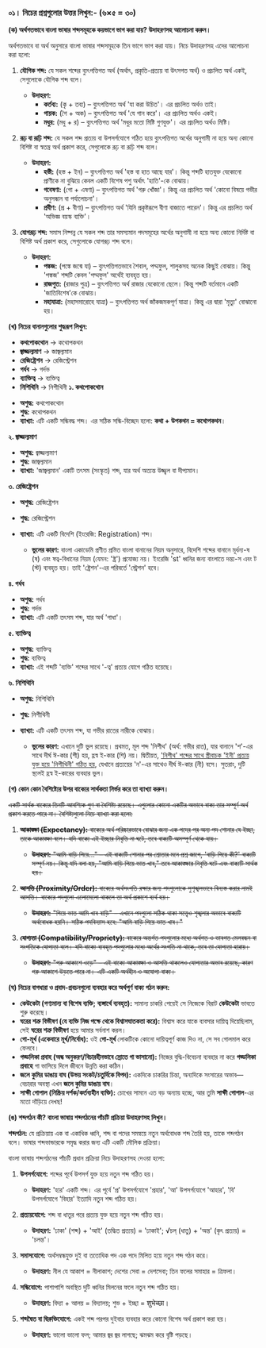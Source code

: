 ### **০১। নিচের প্রশ্নগুলোর উত্তর লিখুন:- (৬×৫ = ৩০)**

**(ক) অর্থগতভাবে বাংলা ভাষার শব্দসমূহকে কয়ভাগে ভাগ করা যায়? উদাহরণসহ আলোচনা করুন।**

অর্থগতভাবে বা অর্থ অনুসারে বাংলা ভাষার শব্দসমূহকে তিন ভাগে ভাগ করা যায়। নিচে উদাহরণসহ এদের আলোচনা করা হলো:

1.  **যৌগিক শব্দ:** যে সকল শব্দের ব্যুৎপত্তিগত অর্থ (অর্থাৎ, প্রকৃতি-প্রত্যয় বা উৎসগত অর্থ) ও প্রচলিত অর্থ একই, সেগুলোকে যৌগিক শব্দ বলে।
    *   **উদাহরণ:**
        *   **কর্তব্য:** (কৃ + তব্য) – ব্যুৎপত্তিগত অর্থ 'যা করা উচিত'। এর প্রচলিত অর্থও তাই।
        *   **গায়ক:** (গৈ + অক) – ব্যুৎপত্তিগত অর্থ 'যে গান করে'। এর প্রচলিত অর্থও একই।
        *   **মধুর:** (মধু + র) – ব্যুৎপত্তিগত অর্থ 'মধুর মতো মিষ্টি গুণযুক্ত'। এর প্রচলিত অর্থও মিষ্টি।

2.  **রূঢ় বা রূঢ়ি শব্দ:** যে সকল শব্দ প্রত্যয় বা উপসর্গযোগে গঠিত হয়ে ব্যুৎপত্তিগত অর্থের অনুগামী না হয়ে অন্য কোনো বিশিষ্ট বা স্বতন্ত্র অর্থ প্রকাশ করে, সেগুলোকে রূঢ় বা রূঢ়ি শব্দ বলে।
    *   **উদাহরণ:**
        *   **হস্তী:** (হস্ত + ইন) – ব্যুৎপত্তিগত অর্থ 'হস্ত বা হাত আছে যার'। কিন্তু শব্দটি হাতযুক্ত যেকোনো প্রাণীকে না বুঝিয়ে কেবল একটি বিশেষ পশু অর্থাৎ 'হাতি'-কে বোঝায়।
        *   **গবেষণা:** (গো + এষণা) – ব্যুৎপত্তিগত অর্থ 'গরু খোঁজা'। কিন্তু এর প্রচলিত অর্থ 'কোনো বিষয়ে গভীর অনুসন্ধান বা পর্যালোচনা'।
        *   **প্রবীণ:** (প্র + বীণা) – ব্যুৎপত্তিগত অর্থ 'যিনি প্রকৃষ্টরূপে বীণা বাজাতে পারেন'। কিন্তু এর প্রচলিত অর্থ 'অভিজ্ঞ বয়স্ক ব্যক্তি'।

3.  **যোগরূঢ় শব্দ:** সমাস নিষ্পন্ন যে সকল শব্দ তার সমস্যমান পদসমূহের অর্থের অনুগামী না হয়ে অন্য কোনো নির্দিষ্ট বা বিশিষ্ট অর্থ প্রকাশ করে, সেগুলোকে যোগরূঢ় শব্দ বলে।
    *   **উদাহরণ:**
        *   **পঙ্কজ:** (পঙ্কে জন্মে যা) – ব্যুৎপত্তিগতভাবে শৈবাল, পদ্মফুল, শালুকসহ অনেক কিছুই বোঝায়। কিন্তু 'পঙ্কজ' শব্দটি কেবল 'পদ্মফুল' অর্থেই ব্যবহৃত হয়।
        *   **রাজপুত:** (রাজার পুত্র) – ব্যুৎপত্তিগত অর্থ রাজার যেকোনো ছেলে। কিন্তু শব্দটি বর্তমানে একটি 'জাতিবিশেষ'কে বোঝায়।
        *   **মহাযাত্রা:** (মহাসমারোহে যাত্রা) – ব্যুৎপত্তিগত অর্থ জাঁকজমকপূর্ণ যাত্রা। কিন্তু এর দ্বারা 'মৃত্যু' বোঝানো হয়।

**(খ) নিচের বানানগুলোর শুদ্ধরূপ লিখুন:**

*   **কথপোকথোন** -> কথোপকথন
*   **জ্বাজ্জল্যমাণ** -> জাজ্বল্যমান
*   **রেজিষ্ট্রেশন** -> রেজিস্ট্রেশন
*   **গর্ধব** -> গর্দভ
*   **ব্যাক্তিত্ব** -> ব্যক্তিত্ব
*   **নিশিথিনি** -> নিশীথিনী
**১. কথপোকথোন**

- **অশুদ্ধ:** কথপোকথোন
- **শুদ্ধ:** কথোপকথন
- **ব্যাখ্যা:** এটি একটি সন্ধিবদ্ধ শব্দ। এর সঠিক সন্ধি-বিচ্ছেদ হলো: **কথা + উপকথন = কথোপকথন**।
        

**২. জ্বাজ্জল্যমাণ**
- **অশুদ্ধ:** জ্বাজ্জল্যমাণ
- **শুদ্ধ:** জাজ্বল্যমান
- **ব্যাখ্যা:** 'জাজ্বল্যমান' একটি তৎসম (সংস্কৃত) শব্দ, যার অর্থ অত্যন্ত উজ্জ্বল বা দীপ্যমান।
        

**৩. রেজিষ্ট্রেশন**

- **অশুদ্ধ:** রেজিষ্ট্রেশন
- **শুদ্ধ:** রেজিস্ট্রেশন
- **ব্যাখ্যা:** এটি একটি বিদেশি (ইংরেজি: Registration) শব্দ।
    
    - **ভুলের কারণ:** বাংলা একাডেমি প্রণীত প্রমিত বাংলা বানানের নিয়ম অনুসারে, বিদেশি শব্দের বানানে মূর্ধন্য-ষ (ষ) এবং ষত্ব-বিধানের নিয়ম (যেমন: 'ষ্ট্র') প্রযোজ্য নয়। ইংরেজি 'st' ধ্বনির জন্য বাংলাতে দন্ত্য-স এবং ট (স্ট) ব্যবহৃত হয়। তাই 'ষ্ট্রেশন'-এর পরিবর্তে 'স্ট্রেশন' হবে।
        

**৪. গর্ধব**

- **অশুদ্ধ:** গর্ধব
- **শুদ্ধ:** গর্দভ
- **ব্যাখ্যা:** এটি একটি তৎসম শব্দ, যার অর্থ 'গাধা'।
        

**৫. ব্যাক্তিত্ব**

- **অশুদ্ধ:** ব্যাক্তিত্ব
- **শুদ্ধ:** ব্যক্তিত্ব
- **ব্যাখ্যা:** এই শব্দটি 'ব্যক্তি' শব্দের সাথে '-ত্ব' প্রত্যয় যোগে গঠিত হয়েছে।
        

**৬. নিশিথিনি**
- **অশুদ্ধ:** নিশিথিনি
- **শুদ্ধ:** নিশীথিনী
- **ব্যাখ্যা:** এটি একটি তৎসম শব্দ, যা গভীর রাতের নারীকে বোঝায়।
    
    - **ভুলের কারণ:** এখানে দুটি ভুল রয়েছে। প্রথমত, মূল শব্দ 'নিশীথ' (অর্থ: গভীর রাত), যার বানানে 'শ'-এর সাথে দীর্ঘ ঈ-কার (শী) হয়, হ্রস্ব ই-কার (শি) নয়। দ্বিতীয়ত, <u>'নিশীথ' শব্দের সাথে স্ত্রীবাচক 'ইনী' প্রত্যয় যুক্ত হয়ে 'নিশীথিনী' গঠিত হয়</u>, যেখানে প্রত্যয়ের 'ন'-এর সাথেও দীর্ঘ ঈ-কার (নী) বসে। সুতরাং, দুটি স্থলেই হ্রস্ব ই-কারের ব্যবহার ভুল।

**(গ) কোন কোন বৈশিষ্ট্যের উপর বাক্যের সার্থকতা নির্ভর করে তা ব্যাখ্যা করুন।**

~~একটি সার্থক বাক্যের তিনটি আবশ্যিক গুণ বা বৈশিষ্ট্য রয়েছে। এগুলোর কোনো একটির অভাবে বাক্য তার সম্পূর্ণ অর্থ প্রকাশ করতে পারে না। বৈশিষ্ট্যগুলো নিচে ব্যাখ্যা করা হলো:~~

1.  ~~**আকাঙ্ক্ষা (Expectancy):** বাক্যের অর্থ পরিষ্কারভাবে বোঝার জন্য এক পদের পর অন্য পদ শোনার যে ইচ্ছা, তাকে আকাঙ্ক্ষা বলে। যদি বাক্যে এই ইচ্ছার নিবৃত্তি না ঘটে, তবে বাক্যটি অসম্পূর্ণ থেকে যায়।~~
    *   ~~**উদাহরণ:** "আমি বাড়ি গিয়ে..." – এই বাক্যটি শোনার পর শ্রোতার মনে প্রশ্ন জাগে, 'বাড়ি গিয়ে কী?' বাক্যটি সম্পূর্ণ নয়। কিন্তু যদি বলা হয়, "আমি বাড়ি গিয়ে ভাত খাব," তবে আকাঙ্ক্ষার নিবৃত্তি ঘটে এবং বাক্যটি সার্থক হয়।~~

2.  ~~**আসত্তি (Proximity/Order):** বাক্যের অর্থসংগতি রক্ষার জন্য পদগুলোকে সুশৃঙ্খলভাবে বিন্যস্ত করার নামই আসত্তি। বাক্যের পদগুলো এলোমেলো থাকলে তা অর্থ প্রকাশে ব্যর্থ হয়।~~
    *   ~~**উদাহরণ:** "গিয়ে ভাত আমি খাব বাড়ি" – এখানে পদগুলো সঠিক থাকা সত্ত্বেও শৃঙ্খলার অভাবে বাক্যটি অর্থবোধক হয়নি। সঠিক পদবিন্যাস হবে: "আমি বাড়ি গিয়ে ভাত খাব।"~~

3.  ~~**যোগ্যতা (Compatibility/Propriety):** বাক্যের অন্তর্গত পদগুলোর মধ্যে অর্থগত ও ভাবগত মেলবন্ধন বা সংগতিকে যোগ্যতা বলে। যদি বাক্যে ব্যবহৃত পদগুলোর মধ্যে অর্থের সংগতি না থাকে, তবে তা যোগ্যতা হারায়।~~
    *   ~~**উদাহরণ:** "গরু আকাশে ওড়ে" – এই বাক্যে আকাঙ্ক্ষা ও আসত্তি থাকলেও যোগ্যতার অভাব রয়েছে, কারণ গরু আকাশে উড়তে পারে না। এটি একটি অর্থহীন ও অযোগ্য বাক্য।~~

**(ঘ) নিচের বাগধারা ও প্রবাদ-প্রবচনগুলো ব্যবহার করে অর্থপূর্ণ বাক্য গঠন করুন:**

*   **কেউকেটা (গণ্যমান্য বা বিশেষ ব্যক্তি; ব্যঙ্গার্থে ব্যবহৃত):** সামান্য চাকরি পেয়েই সে নিজেকে বিরাট **কেউকেটা** ভাবতে শুরু করেছে।
*   **ঘরের শত্রু বিভীষণ (যে ব্যক্তি নিজ পক্ষে থেকে বিশ্বাসঘাতকতা করে):** বিশ্বাস করে যাকে ব্যবসার দায়িত্ব দিয়েছিলাম, সেই **ঘরের শত্রু বিভীষণ** হয়ে আমার সর্বনাশ করল।
*   **গো-মূর্খ (একেবারে মূর্খ/নির্বোধ):** ওই **গো-মূর্খ** লোকটিকে কোনো দায়িত্বপূর্ণ কাজ দিও না, সে সব গোলমাল করে ফেলবে।
*   **গড্ডলিকা প্রবাহ (অন্ধ অনুকরণ/বিচারহীনভাবে স্রোতে গা ভাসানো):** নিজের বুদ্ধি-বিবেচনা ব্যবহার না করে **গড্ডলিকা প্রবাহে** গা ভাসিয়ে দিলে জীবনে উন্নতি করা কঠিন।
*   **জলে কুমির ডাঙায় বাঘ (উভয় সংকট/চতুর্দিকে বিপদ):** একদিকে চাকরির চিন্তা, অন্যদিকে সংসারের অভাব—বেচারার অবস্থা এখন **জলে কুমির ডাঙায় বাঘ**।
*   **সাক্ষী গোপাল (নিষ্ক্রিয় দর্শক/কর্তব্যহীন ব্যক্তি):** চোখের সামনে এত বড় অন্যায় হচ্ছে, আর তুমি **সাক্ষী গোপাল**-এর মতো দাঁড়িয়ে দেখছ!

**(ঙ) শব্দগঠন কী? বাংলা ভাষায় শব্দগঠনের পাঁচটি প্রক্রিয়া উদাহরণসহ লিখুন।**

**শব্দগঠন:** যে প্রক্রিয়ায় এক বা একাধিক ধ্বনি, শব্দ বা পদের সমন্বয়ে নতুন অর্থবোধক শব্দ তৈরি হয়, তাকে শব্দগঠন বলে। ভাষার শব্দভান্ডারকে সমৃদ্ধ করার জন্য এটি একটি মৌলিক প্রক্রিয়া।

বাংলা ভাষায় শব্দগঠনের পাঁচটি প্রধান প্রক্রিয়া নিচে উদাহরণসহ দেওয়া হলো:

1.  **উপসর্গযোগে:** শব্দের পূর্বে উপসর্গ যুক্ত হয়ে নতুন শব্দ গঠিত হয়।
    *   **উদাহরণ:** 'হার' একটি শব্দ। এর পূর্বে 'প্র' উপসর্গযোগে 'প্রহার', 'আ' উপসর্গযোগে 'আহার', 'বি' উপসর্গযোগে 'বিহার' ইত্যাদি নতুন শব্দ গঠিত হয়।

2.  **প্রত্যয়যোগে:** শব্দ বা ধাতুর পরে প্রত্যয় যুক্ত হয়ে নতুন শব্দ গঠিত হয়।
    *   **উদাহরণ:** 'ঢাকা' (শব্দ) + 'আই' (তদ্ধিত প্রত্যয়) = 'ঢাকাই'; √চল্ (ধাতু) + 'অন্ত' (কৃৎ প্রত্যয়) = 'চলন্ত'।

3.  **সমাসযোগে:** অর্থসম্বন্ধযুক্ত দুই বা ততোধিক পদ এক পদে মিলিত হয়ে নতুন শব্দ গঠন করে।
    *   **উদাহরণ:** নীল যে আকাশ = নীলাকাশ; দেশের সেবা = দেশসেবা; তিন ফলের সমাহার = ত্রিফলা।

4.  **সন্ধিযোগে:** পাশাপাশি অবস্থিত দুটি ধ্বনির মিলনের ফলে নতুন শব্দ গঠিত হয়।
    *   **উদাহরণ:** বিদ্যা + আলয় = বিদ্যালয়; শুভ + ইচ্ছা = शुभेच्छा।

5.  **শব্দদ্বৈত বা দ্বিরুক্তিযোগে:** একই শব্দ পরপর দুইবার ব্যবহার করে কোনো বিশেষ অর্থ প্রকাশ করা হয়।
    *   **উদাহরণ:** ভালো ভালো ফল; আমার জ্বর জ্বর লাগছে; ঝমঝম করে বৃষ্টি পড়ছে।
